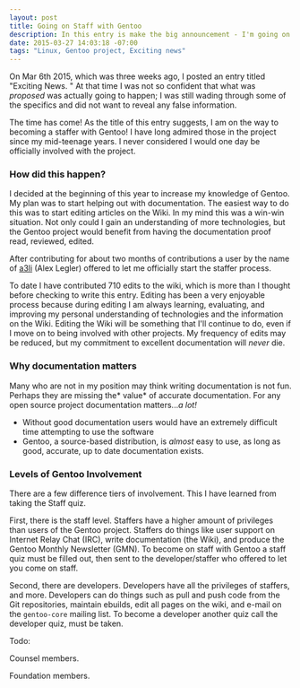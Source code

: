 ```yaml
---
layout: post
title: Going on Staff with Gentoo
description: In this entry is make the big announcement - I'm going on staff with the Gentoo project!
date: 2015-03-27 14:03:18 -07:00
tags: "Linux, Gentoo project, Exciting news"
---
```


On Mar 6th 2015, which was three weeks ago, I posted an entry titled "Exciting News. " At that time I was not so confident that what was *proposed* was actually going to happen; I was still wading through some of the specifics and did not want to reveal any false information.

The time has come! As the title of this entry suggests, I am on the way to becoming a staffer with Gentoo! I have long admired those in the project since my mid-teenage years.  I never considered I would one day be officially involved with the project.

### How did this happen? ###

 I decided at the beginning of this year to increase my knowledge of Gentoo. My plan was to start helping out with documentation. The easiest way to do this was to start editing articles on the Wiki. In my mind this was a win-win situation. Not only could I gain an understanding of more technologies, but the Gentoo project would benefit from having the documentation proof read, reviewed, edited.
 
 After contributing for about two months of contributions a user by the name of [a3li](http://a3li.li/) (Alex Legler) offered to let me officially start the staffer process.

To date I have contributed 710 edits to the wiki, which is more than I thought before checking to write this entry. Editing has been a very enjoyable process because during editing I am always learning, evaluating, and improving my personal understanding of technologies and the information on the Wiki. Editing the Wiki will be something that I'll continue to do, even if I move on to being involved with other projects. My frequency of edits may be reduced, but my commitment to excellent documentation will *never* die.

### Why documentation matters ###

Many who are not in my position may think writing documentation is not fun. Perhaps they are missing the* value* of accurate documentation. For any open source project documentation matters...*a lot!* 

* Without good documentation users would have an extremely difficult time attempting to use the software
* Gentoo, a source-based distribution, is *almost* easy to use, as long as good, accurate, up to date documentation exists.

### Levels of Gentoo Involvement  ###

There are a few difference tiers of involvement. This I have learned from taking the Staff quiz.

First, there is the staff level. Staffers have a higher amount of privileges than users of the Gentoo project. Staffers do things like user support on Internet Relay Chat (IRC), write documentation (the Wiki), and produce the Gentoo Monthly Newsletter (GMN). To become on staff with Gentoo a staff quiz must be filled out, then sent to the developer/staffer who offered to let you come on staff.

Second, there are developers. Developers have all the privileges of staffers, and more. Developers can do things such as pull and push code from the Git repositories, maintain ebuilds, edit all pages on the wiki, and e-mail on the <code>gentoo-core</code> mailing list. To become a developer another quiz call the developer quiz, must be taken.

Todo:

Counsel members.

Foundation members.


